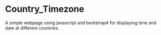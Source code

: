 # Country_Timezone
A simple webpage using javascript and bootstrap4 for displaying time and date at different countries.
